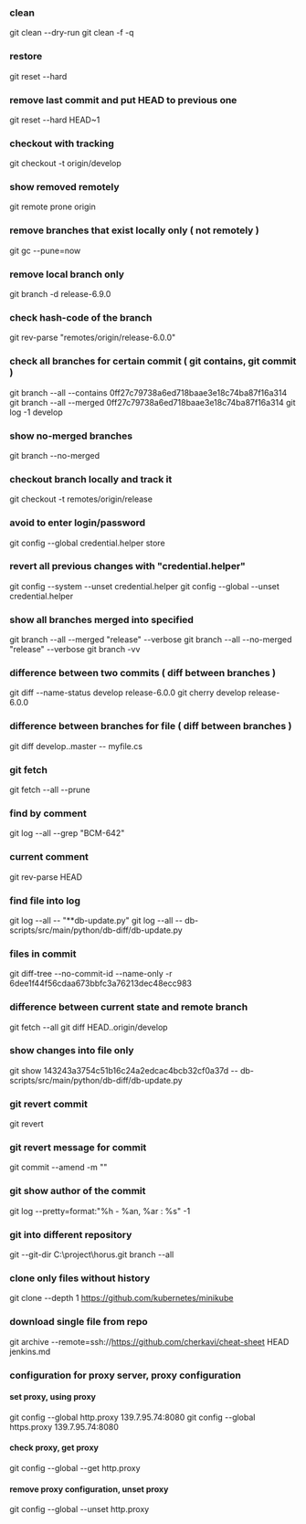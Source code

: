 ### clean 
git clean --dry-run
git clean -f -q

### restore
git reset --hard

### remove last commit and put HEAD to previous one
git reset --hard HEAD~1

### checkout with tracking
git checkout -t origin/develop

### show removed remotely
git remote prone origin

### remove branches that exist locally only ( not remotely )
git gc --pune=now

### remove local branch only
git branch -d release-6.9.0

### check hash-code of the branch
git rev-parse "remotes/origin/release-6.0.0"

### check all branches for certain commit ( git contains, git commit )
git branch --all --contains 0ff27c79738a6ed718baae3e18c74ba87f16a314
git branch --all --merged 0ff27c79738a6ed718baae3e18c74ba87f16a314
git log -1 develop

### show no-merged branches
git branch --no-merged

### checkout branch locally and track it
git checkout -t remotes/origin/release

### avoid to enter login/password
git config --global credential.helper store

### revert all previous changes with "credential.helper"
git config --system --unset credential.helper
git config --global --unset credential.helper

### show all branches merged into specified
git branch --all --merged "release" --verbose
git branch --all --no-merged "release" --verbose
git branch -vv

### difference between two commits ( diff between branches )
git diff --name-status develop release-6.0.0
git cherry develop release-6.0.0

### difference between branches for file ( diff between branches )
git diff develop..master -- myfile.cs

### git fetch
git fetch --all --prune

### find by comment
git log --all --grep "BCM-642"

### current comment
git rev-parse HEAD

### find file into log
git log --all -- "**db-update.py"
git log --all -- db-scripts/src/main/python/db-diff/db-update.py

### files in commit
git diff-tree --no-commit-id --name-only -r 6dee1f44f56cdaa673bbfc3a76213dec48ecc983

### difference between current state and remote branch
git fetch --all
git diff HEAD..origin/develop

### show changes into file only
git show 143243a3754c51b16c24a2edcac4bcb32cf0a37d -- db-scripts/src/main/python/db-diff/db-update.py

### git revert commit
git revert <commit>

### git revert message for commit
git commit --amend -m "<new message>"

### git show author of the commit
git log --pretty=format:"%h - %an, %ar : %s" <commit SHA> -1

### git into different repository
git --git-dir C:\project\horus\.git  branch --all

### clone only files without history
git clone --depth 1 https://github.com/kubernetes/minikube

### download single file from repo
git archive --remote=ssh://https://github.com/cherkavi/cheat-sheet HEAD jenkins.md

### configuration for proxy server, proxy configuration
#### set proxy, using proxy
git config --global http.proxy 139.7.95.74:8080
git config --global https.proxy 139.7.95.74:8080
#### check proxy, get proxy
git config --global --get http.proxy
#### remove proxy configuration, unset proxy
git config --global --unset http.proxy

